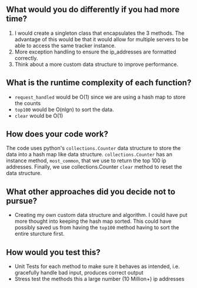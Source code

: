 ## What would you do differently if you had more time? 

1. I would create a singleton class that encapsulates the 3 methods. The advantage of this would be that it would allow for multiple servers to be able to access the same tracker instance.
2. More exception handling to ensure the ip_addresses are formatted correctly.
3. Think about a more custom data structure to improve performance.

## What is the runtime complexity of each function?
- `request_handled` would be O(1) since we are using a hash map to store the counts
- `top100` would be O(nlgn) to sort the data.
- `clear` would be O(1)
    
 ## How does your code work?
 The code uses python's `collections.Counter` data structure to store the data into a hash map like data structure.
 `collections.Counter` has an instance method, `most_common`, that we use to return the top 100 ip addresses.
 Finally, we use collections.Counter `clear` method to reset the data structure.

## What other approaches did you decide not to pursue? 
- Creating my own custom data structure and algorithm. I could have put more thought into keeping the hash map sorted. This could have possibly saved us from having  the `top100` method having to sort the entire sturcture first.
    
## How would you test this?
 - Unit Tests for each method to make sure it behaves as intended, i.e. gracefully handle bad input, produces correct output
 - Stress test the methods this a large number (10 Million+) ip addresses
